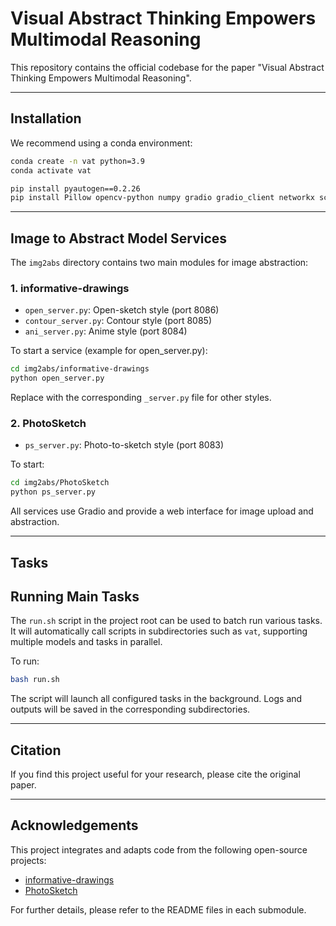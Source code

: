 # Visual Abstract Thinking Empowers Multimodal Reasoning

This repository contains the official codebase for the paper "Visual Abstract Thinking Empowers Multimodal Reasoning".

---

## Installation

We recommend using a conda environment:

```bash
conda create -n vat python=3.9
conda activate vat

pip install pyautogen==0.2.26
pip install Pillow opencv-python numpy gradio gradio_client networkx scipy datasets
```

---

## Image to Abstract Model Services

The `img2abs` directory contains two main modules for image abstraction:

### 1. informative-drawings

- `open_server.py`: Open-sketch style (port 8086)
- `contour_server.py`: Contour style (port 8085)
- `ani_server.py`: Anime style (port 8084)

To start a service (example for open_server.py):

```bash
cd img2abs/informative-drawings
python open_server.py
```

Replace with the corresponding `_server.py` file for other styles.

### 2. PhotoSketch

- `ps_server.py`: Photo-to-sketch style (port 8083)

To start:

```bash
cd img2abs/PhotoSketch
python ps_server.py
```

All services use Gradio and provide a web interface for image upload and abstraction.

---

## Tasks

## Running Main Tasks

The `run.sh` script in the project root can be used to batch run various tasks. It will automatically call scripts in subdirectories such as `vat`, supporting multiple models and tasks in parallel.

To run:

```bash
bash run.sh
```

The script will launch all configured tasks in the background. Logs and outputs will be saved in the corresponding subdirectories.

---


## Citation
If you find this project useful for your research, please cite the original paper.

---

## Acknowledgements
This project integrates and adapts code from the following open-source projects:
- [informative-drawings](https://github.com/carolineec/informative-drawings)
- [PhotoSketch](http://www.cs.cmu.edu/~mengtial/proj/sketch/)

For further details, please refer to the README files in each submodule.

